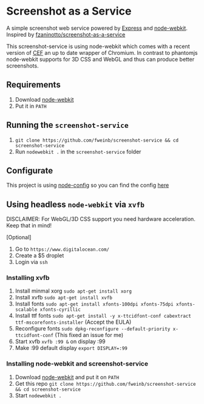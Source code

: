 # Screenshot as a Service

A simple screenshot web service powered by [Express](http://expressjs.com) and [node-webkit](https://github.com/rogerwang/node-webkit).
Inspired by [fzaninotto/screenshot-as-a-service](https://github.com/fzaninotto/screenshot-as-a-service)

This screenshot-service is using node-webkit which comes with a recent version of [CEF](https://code.google.com/p/chromiumembedded/)
an up to date wrapper of Chromium. In contrast to phantomjs node-webkit supports for 3D CSS and WebGL and thus can produce
better screenshots.

## Requirements

  1. Download [node-webkit](https://github.com/rogerwang/node-webkit)
  2. Put it in `PATH`

## Running the `screenshot-service`

  1. `git clone https://github.com/fweinb/screenshot-service && cd screenshot-service`
  2. Run `nodewebkit .` in the `screenshot-service` folder


## Configurate

This project is using [node-config](https://github.com/lorenwest/node-config) so you can find the config [here](/config/config.yaml)


## Using headless `node-webkit` via `xvfb`

DISCLAIMER: For WebGL/3D CSS support you need hardware acceleration. Keep that in mind!

[Optional]
  1. Go to `https://www.digitalocean.com/`
  2. Create a $5 droplet
  3. Login via `ssh`

### Installing xvfb

  1. Install minmal xorg `sudo apt-get install xorg`
  2. Install xvfb `sudo apt-get install xvfb`
  3. Install fonts `sudo apt-get install xfonts-100dpi xfonts-75dpi xfonts-scalable xfonts-cyrillic`
  4. Install ttf fonts `sudo apt-get install -y x-ttcidfont-conf cabextract ttf-mscorefonts-installer` (Accept the EULA)
  5. Reconfigure fonts `sudo dpkg-reconfigure --default-priority x-ttcidfont-conf` (This fixed an issue for me)
  6. Start xvfb `xvfb :99 &` on display :99
  7. Make :99 default display `export DISPLAY=:99`

### Installing node-webkit and screenshot-service

  1. Download [node-webkit](https://github.com/rogerwang/node-webkit) and put it on `PATH`
  2. Get this repo `git clone https://github.com/fweinb/screenshot-service && cd screenshot-service`
  3. Start `nodewebkit .`


